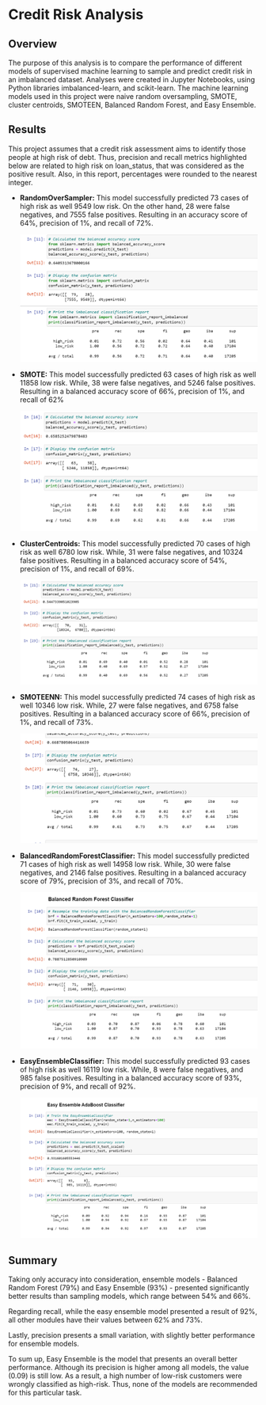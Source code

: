 # Credit Risk Analysis

## Overview

The purpose of this analysis is to compare the performance of different models of supervised machine learning to sample and predict credit risk in an imbalanced dataset. Analyses were created in Jupyter Notebooks, using Python libraries imbalanced-learn, and scikit-learn. The machine learning models used in this project were naive random oversampling, SMOTE, cluster centroids, SMOTEEN, Balanced Random Forest, and Easy Ensemble.

## Results

This project assumes that a credit risk assessment aims to identify those people at high risk of debt. Thus, precision and recall metrics highlighted below are related to high risk on loan_status, that was considered as the positive result. Also, in this report, percentages were rounded to the nearest integer.

- **RandomOverSampler:** This model successfully predicted 73 cases of high risk as well 9549 low risk. On the other hand, 28 were false negatives, and 7555 false positives. Resulting in an accuracy score of 64%, precision of 1%, and recall of 72%.

    ![NaiveOversampler](resources/Results_Over.png) 

- **SMOTE:** This model successfully predicted 63 cases of high risk as well 11858 low risk. While, 38 were false negatives, and 5246 false positives. Resulting in a balanced accuracy score of 66%, precision of 1%, and recall of 62%

    ![SMOTE](resources/Results_SMOTE.png) 

- **ClusterCentroids:** This model successfully predicted 70 cases of high risk as well 6780 low risk. While, 31 were false negatives, and 10324 false positives. Resulting in a balanced accuracy score of 54%, precision of 1%, and recall of 69%.

    ![Under](resources/Results_Under.png) 

- **SMOTEENN:** This model successfully predicted 74 cases of high risk as well 10346 low risk. While, 27 were false negatives, and 6758 false positives. Resulting in a balanced accuracy score of 66%, precision of 1%, and recall of 73%.

    ![SMOTEENN](resources/Results_SMOTEENN.png) 

- **BalancedRandomForestClassifier:** This model successfully predicted 71 cases of high risk as well 14958 low risk. While, 30 were false negatives, and 2146 false positives. Resulting in a balanced accuracy score of 79%, precision of 3%, and recall of 70%.

    ![BRF](resources/Results_BRF.png) 

- **EasyEnsembleClassifier:** This model successfully predicted 93 cases of high risk as well 16119 low risk. While, 8 were false negatives, and 985 false positives. Resulting in a balanced accuracy score of 93%, precision of 9%, and recall of 92%.

    ![EEC](resources/Results_EEC.png) 

## Summary

Taking only accuracy into consideration, ensemble models - Balanced Random Forest (79%) and Easy Ensemble (93%) - presented significantly better results than sampling models, which range between 54% and 66%.

Regarding recall, while the easy ensemble model presented a result of 92%, all other modules have their values between 62% and 73%.

Lastly, precision presents a small variation, with slightly better performance for ensemble models. 

To sum up, Easy Ensemble is the model that presents an overall better performance. Although its precision is higher among all models, the value (0.09) is still low. As a result, a high number of low-risk customers were wrongly classified as high-risk. Thus, none of the models are recommended for this particular task.